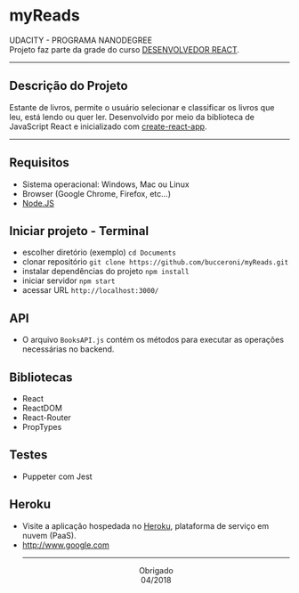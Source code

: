 # myReads

UDACITY - PROGRAMA NANODEGREE  
Projeto faz parte da grade do curso [DESENVOLVEDOR REACT](https://br.udacity.com/course/react-nanodegree--nd019).

<hr>

## Descrição do Projeto

Estante de livros, permite o usuário selecionar e classificar os livros que leu, está lendo ou quer ler. Desenvolvido por meio da biblioteca de JavaScript React e inicializado com [create-react-app](https://github.com/facebook/create-react-app).<hr>

## Requisitos

* Sistema operacional: Windows, Mac ou Linux
* Browser (Google Chrome, Firefox, etc...)
* [Node.JS](https://nodejs.org/en/)

## Iniciar projeto - Terminal
* escolher diretório (exemplo) `cd Documents`
* clonar repositório `git clone https://github.com/bucceroni/myReads.git`
* instalar dependências do projeto `npm install`
* iniciar servidor `npm start`
* acessar URL `http://localhost:3000/`

## API

* O arquivo `BooksAPI.js` contém os métodos para executar as operações necessárias no backend.

## Bibliotecas

* React
* ReactDOM
* React-Router
* PropTypes

## Testes

* Puppeter com Jest

## Heroku

* Visite a aplicação hospedada no [Heroku](https://www.heroku.com/), plataforma de serviço em nuvem (PaaS).
* http://www.google.com
  <hr />
  <center>Obrigado</center>
  <center>04/2018</center>
